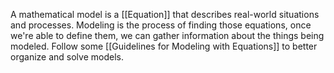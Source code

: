 A mathematical model is a [[Equation]] that describes real-world situations and processes. Modeling is the process of finding those equations, once we're able to define them, we can gather information about the things being modeled.
Follow some [[Guidelines for Modeling with Equations]] to better organize and solve models.